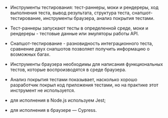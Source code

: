 - Инструменты тестирования: тест-раннеры, моки и рендереры, ход выполнения теста, вывод результата, структура теста, снапшот-тестирование, инструменты браузера, анализ покрытия тестами.
- Тест-раннеры запускают тесты в определенной среде, моки и рендереры - тестовые данные или эмуляторы работы API.
- Снапшот-тестирование - разновидность интеграционного теста, сравнение двух снапшотов позволяет получить информацию о возможных багах.
- Инструменты браузера необходимы для написания функциональных тестов, которые воспроизводятся в среде браузера.
- Анализ покрытия тестами показывает, насколько хорошо разработчик покрыл код приложения тестами, но на практике этот инструмент не используется.


- для исполнения в Node.js используем Jest;
- для исполнения в браузере — Cypress.